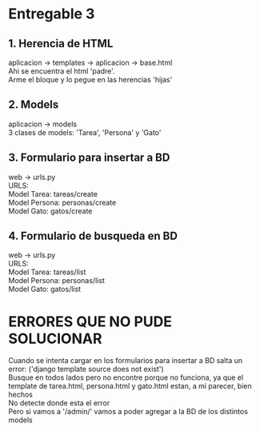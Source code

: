 # Entregable 3

## 1. Herencia de HTML
aplicacion -> templates -> aplicacion -> base.html  
Ahi se encuentra el html 'padre'.  
Arme el bloque y lo pegue en las herencias 'hijas'  

## 2. Models
aplicacion -> models  
3 clases de models: 'Tarea', 'Persona' y 'Gato'

## 3. Formulario para insertar a BD
web -> urls.py  
URLS:  
Model Tarea: tareas/create  
Model Persona: personas/create  
Model Gato: gatos/create  

## 4. Formulario de busqueda en BD
web -> urls.py  
URLS:  
Model Tarea: tareas/list  
Model Persona: personas/list  
Model Gato: gatos/list  


# ERRORES QUE NO PUDE SOLUCIONAR
Cuando se intenta cargar en los formularios para insertar a BD salta un error: ('django template source does not exist')  
Busque en todos lados pero no encontre porque no funciona, ya que el template de tarea.html, persona.html y gato.html estan, a mi parecer, bien hechos  
No detecte donde esta el error  
Pero si vamos a '/admin/' vamos a poder agregar a la BD de los distintos models  

